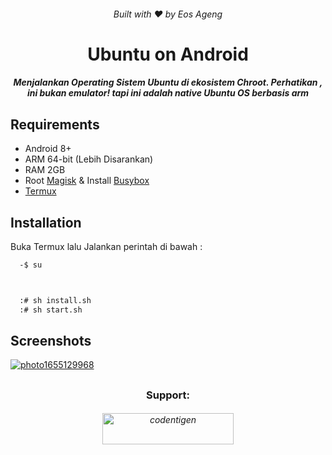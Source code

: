 
<h6 align="center">Built with ❤️ by Eos Ageng</h6>
<h1 align="center">Ubuntu on Android</h1>
<h5 align="center">Menjalankan Operating Sistem Ubuntu di ekosistem Chroot. Perhatikan , ini bukan emulator! tapi ini adalah native Ubuntu OS berbasis arm</h5>

##

## Requirements

 - Android 8+
 - ARM 64-bit (Lebih Disarankan)
 - RAM 2GB
 - Root [Magisk](https://github.com/topjohnwu/Magisk) & Install [Busybox](https://github.com/Magisk-Modules-Repo/busybox-ndk)
 - [Termux](https://github.com/termux/termux-app/releases/tag/v0.118.0)

## Installation

Buka Termux lalu Jalankan perintah di bawah :

```bash
  -$ su



  :# sh install.sh
  :# sh start.sh
```

## Screenshots

<a href="https://ibb.co/Q86Bbzg"><img src="https://i.ibb.co/ZHhsLtj/photo1655129968.jpg" alt="photo1655129968" border="0"></a>
##
<h3 align="center">Support:</h3>
<h6 align ="center" ><a href="https://saweria.co/codentigen"> <img src="https://cdn.buymeacoffee.com/buttons/v2/default-yellow.png" height="50" width="210" alt="codentigen" /></a></h6>

##
